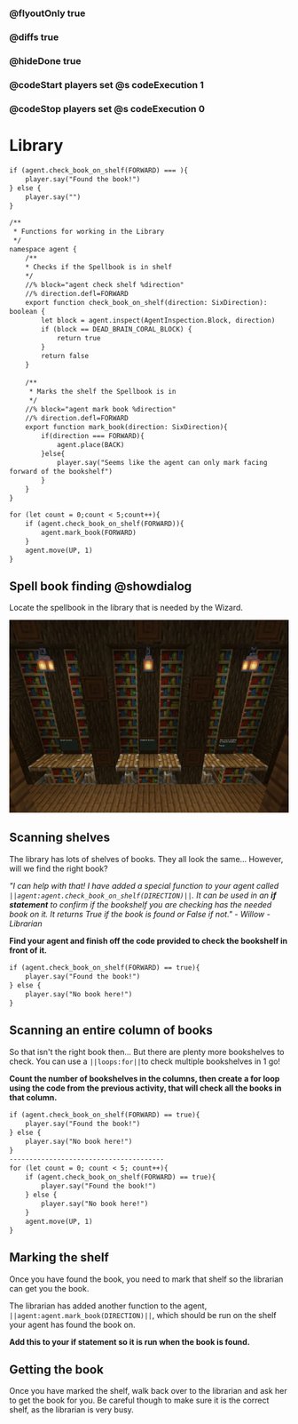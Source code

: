 ### @flyoutOnly true
### @diffs true
### @hideDone true
### @codeStart players set @s codeExecution 1
### @codeStop players set @s codeExecution 0

# Library

```template
if (agent.check_book_on_shelf(FORWARD) === ){
    player.say("Found the book!")
} else {
    player.say("")
}
```

```customts
/**
 * Functions for working in the Library
 */
namespace agent {
    /**
    * Checks if the Spellbook is in shelf
    */
    //% block="agent check shelf %direction"
    //% direction.defl=FORWARD
    export function check_book_on_shelf(direction: SixDirection): boolean {
        let block = agent.inspect(AgentInspection.Block, direction)
        if (block == DEAD_BRAIN_CORAL_BLOCK) {
            return true
        }
        return false
    }

    /**
     * Marks the shelf the Spellbook is in
     */
    //% block="agent mark book %direction"
    //% direction.defl=FORWARD
    export function mark_book(direction: SixDirection){
        if(direction === FORWARD){
            agent.place(BACK)
        }else{
            player.say("Seems like the agent can only mark facing forward of the bookshelf")
        }
    }
}
```

```ghost
for (let count = 0;count < 5;count++){
    if (agent.check_book_on_shelf(FORWARD)){
        agent.mark_book(FORWARD)
    }
    agent.move(UP, 1)
}
```

## Spell book finding @showdialog

Locate the spellbook in the library that is needed by the Wizard.

![Bookshelves](https://raw.githubusercontent.com/CausewayDigital/Minecraft-EE-MakeCode/refs/heads/master/tutorials/python-islands/island-3/library/shelves.jpg)

## Scanning shelves
The library has lots of shelves of books. They all look the same... However, will we find the right book?

*"I can help with that! I have added a special function to your agent called ``||agent:agent.check_book_on_shelf(DIRECTION)||``. It can be used in an **if statement** to confirm if the bookshelf you are checking has the needed book on it. It returns True if the book is found or False if not." - Willow - Librarian*

**Find your agent and finish off the code provided to check the bookshelf in front of it.**

```spy
if (agent.check_book_on_shelf(FORWARD) == true){
    player.say("Found the book!")
} else {
    player.say("No book here!")
}
```

## Scanning an entire column of books

So that isn't the right book then... But there are plenty more bookshelves to check. You can use a ``||loops:for||``to check multiple bookshelves in 1 go!

**Count the number of bookshelves in the columns, then create a for loop using the code from the previous activity, that will check all the books in that column.**

```diffspy
if (agent.check_book_on_shelf(FORWARD) == true){
    player.say("Found the book!")
} else {
    player.say("No book here!")
}
---------------------------------------
for (let count = 0; count < 5; count++){
    if (agent.check_book_on_shelf(FORWARD) == true){
        player.say("Found the book!")
    } else {
        player.say("No book here!")
    }
    agent.move(UP, 1)
}
```

## Marking the shelf

Once you have found the book, you need to mark that shelf so the librarian can get you the book.

The librarian has added another function to the agent, ``||agent:agent.mark_book(DIRECTION)||``, which should be run on the shelf your agent has found the book on.   

**Add this to your if statement so it is run when the book is found.**

## Getting the book

Once you have marked the shelf, walk back over to the librarian and ask her to get the book for you. Be careful though to make sure it is the correct shelf, as the librarian is very busy.
